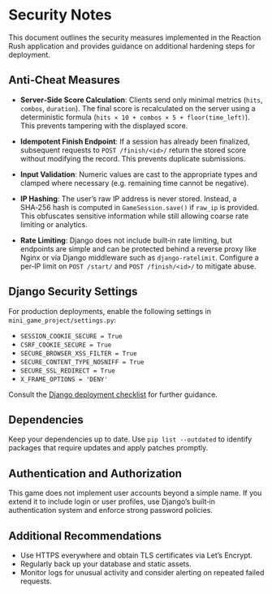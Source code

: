 # Security Notes

This document outlines the security measures implemented in the Reaction Rush
application and provides guidance on additional hardening steps for
deployment.

## Anti‑Cheat Measures

- **Server‑Side Score Calculation**: Clients send only minimal metrics
  (`hits`, `combos`, `duration`). The final score is recalculated on
  the server using a deterministic formula (`hits × 10 + combos × 5 +
  floor(time_left)`). This prevents tampering with the displayed score.

- **Idempotent Finish Endpoint**: If a session has already been
  finalized, subsequent requests to `POST /finish/<id>/` return the
  stored score without modifying the record. This prevents duplicate
  submissions.

- **Input Validation**: Numeric values are cast to the appropriate
  types and clamped where necessary (e.g. remaining time cannot be
  negative).

- **IP Hashing**: The user’s raw IP address is never stored. Instead,
  a SHA‑256 hash is computed in `GameSession.save()` if `raw_ip` is
  provided. This obfuscates sensitive information while still allowing
  coarse rate limiting or analytics.

- **Rate Limiting**: Django does not include built‑in rate limiting, but
  endpoints are simple and can be protected behind a reverse proxy like
  Nginx or via Django middleware such as `django-ratelimit`. Configure a
  per‑IP limit on `POST /start/` and `POST /finish/<id>/` to mitigate
  abuse.

## Django Security Settings

For production deployments, enable the following settings in
`mini_game_project/settings.py`:

- `SESSION_COOKIE_SECURE = True`
- `CSRF_COOKIE_SECURE = True`
- `SECURE_BROWSER_XSS_FILTER = True`
- `SECURE_CONTENT_TYPE_NOSNIFF = True`
- `SECURE_SSL_REDIRECT = True`
- `X_FRAME_OPTIONS = 'DENY'`

Consult the [Django deployment checklist](https://docs.djangoproject.com/en/dev/howto/deployment/checklist/)
for further guidance.

## Dependencies

Keep your dependencies up to date. Use `pip list --outdated` to
identify packages that require updates and apply patches promptly.

## Authentication and Authorization

This game does not implement user accounts beyond a simple name. If you
extend it to include login or user profiles, use Django’s built‑in
authentication system and enforce strong password policies.

## Additional Recommendations

- Use HTTPS everywhere and obtain TLS certificates via Let’s Encrypt.
- Regularly back up your database and static assets.
- Monitor logs for unusual activity and consider alerting on repeated
  failed requests.